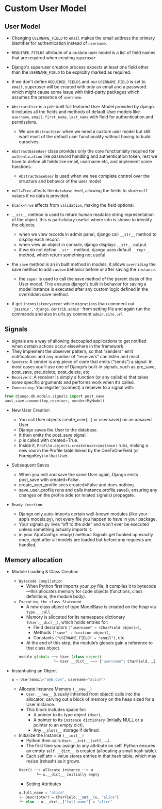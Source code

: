 # Custom User Model

## User Model

- Changing `USERNAME_FIELD` to `email` makes the email address the primary identifier for authentication instead of `username`.
- `REQUIRED_FIELDS` attribute of a custom user model is a list of field names that are required when creating `superuser`.
- Django's superuser creation process expects at least one field other than the `USERNAME_FIELD` to be explicitly marked as required.
- if we don't define `REQUIRED_FIELDS` and our `USERNAME_FIELD` is set to `email`, superuser will be created with only an email and a password. which might cause some issue with third-party packages which assumes the presence of `username`.
- `AbstractUser` is a pre-built full featured User Model provided by django. it includes all the fields and methods of default User models like `username`, `email`, `first_name`, `last_name` with field for authentication and permissions.
  - We use `AbstractUser` when we need a custom user model but still want most of the default user functionality without having to build ourselves.
- `AbstractBaseUser` class provides only the core functionlaity required for `authentication` like password handling and authentication token, rest we have to define all fields like email, username etc, and implement some functions.
  - `AbstractBaseUser` is used when we nee complete control over the structure and behavior of the user model
- `null=True` affects the `database` level, allowing the fields to store `null` values if no data is provided.
- `blank=True` affects from `validation`, making the field optional.
- `__str__` method is used to return human readable string representation of the object. this is particlulary usefull where info is shown to identify the objects.
  - when we view records in admin panel, django call `__str__` method to display each record.
  - when view an object in console, django displays `__str__` output.
  - if we do not define `__str__` method, django uses default `__repr__` method, which return something not useful.
- the `save` method is an in built method in models, it allows `overriding` the save method to add `custom` behavior before or after saving the `instance`.

  - the `super` is used to call the save method of the parent class of the User model. This ensures django's built in behavior for saving a model instance is executed after any custom logic defined in the overridden save method.

- if get `inconsistencyerror` while `migrations` than comment out `'jazzmin','django.contrib.admin'` from setting file and again run the commands and also in urls.py comment `admin.site.url `

## Signals

- signals are a way of allowing decoupled applications to get notified when certain actions occur elsewhere in the framework.
- They implement the observer pattern, so that “senders” emit notifications and any number of “receivers” can listen and react.
- `Senders`: A sender is any piece of code that emits (“sends”) a signal. In most cases you’ll use one of Django’s built-in signals, such as pre_save, post_save, pre_delete, post_delete, etc.
- `Receivers`: A receiver is simply a function (or any callable) that takes some specific arguments and performs work when it’s called.
- `Connecting`: You register (connect) a receiver to a signal with:

```python
from django.db.models.signals import post_save
post_save.connect(my_receiver, sender=MyModel)
```

- New User Creation
  - You call User.objects.create_user(...) or user.save() on an unsaved User.
  - Django saves the User to the database.
  - It then emits the post_save signal.
  - p is called with created=True.
  - Inside it, `Profile.objects.create(user=instance)` runs, making a new row in the Profile table linked by the OneToOneField (or ForeignKey) to that User.
- Subsequent Saves

  - When you edit and save the same User again, Django emits post_save with created=False.
  - create_user_profile sees created=False and does nothing.
  - save_user_profile runs and calls instance.profile.save(), ensuring any changes on the profile side (or related signals) propagate.

- `Ready function`:
  - Django only auto-imports certain well-known modules (like your app’s models.py), not every file you happen to have in your package.
  - Your signals.py lives “off to the side” and won’t ever be executed unless something actually imports it.
  - in your AppConfig’s ready() method: Signals get hooked up exactly once, right after all models are loaded but before any requests are handled.

## Memory allocation

- Module Loading & Class Creation

  - `Bytecode Compilation`
    - When Python first imports your .py file, it compiles it to bytecode—this allocates memory for code objects (functions, class definitions, the module body).
  - `Executing the class Statement`
    - A new class object of type ModelBase is created on the heap via `type.__call__`.
    - Memory is allocated for its namespace dictionary `(User.__dict__)`, which holds entries for:
      - Field descriptors `("username" → <CharField object>)`,
      - Methods `("save" → function object)`,
      - Constants `("USERNAME_FIELD" → "email")`, etc.
    - At the end of this step, the module’s globals gain a reference to that class object.
    ```python
    module globals ──> User (class object)
                    └─ User.__dict__ ──> {"username": CharField, …}
    ```

- Instantiating an Object
  ```python
  u = User(email="a@b.com", username="alice")
  ```
  - Allocate Instance Memory `(__new__)`
    - `User.__new__` (usually inherited from object) calls into the allocator, carving out a block of memory on the heap sized for a User instance.
    - This block includes space for:
      - A pointer to its type object `(User)`,
      - A pointer to its `instance dictionary` (initially NULL or a pointer to an empty dict),
      - Any `__slots__` storage if defined.
  - Initialize the Instance `(__init__)`
    - Python then calls `User.__init__(self, …)`.
    - The first time you assign to any attribute on self, Python ensures an empty `self.__dict__` is created (allocating a small hash table).
    - Each self.attr = value stores entries in that hash table, which may resize (rehash) as it grows.
    ```python
    User() ──> allocate instance ──> u
            └─ u.__dict__ initially empty
    ```
    - Setting Attributes
    ```python
    u.full_name = "alice"
    ├─ Descriptor? → CharField.__set__(u, "alice")
    └─ else → u.__dict__["full_name"] = "alice"
    ```
